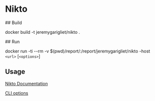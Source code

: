 # Nikto

## Build

docker build -t jeremygarigliet/nikto .

## Run

docker run -ti --rm -v $(pwd)/report/:/report/jeremygarigliet/nikto -host `<url>` [`<options>`]

## Usage

[Nikto Documentation](https://cirt.net/nikto2-docs/)

[CLI options](https://cirt.net/nikto2-docs/options.html)